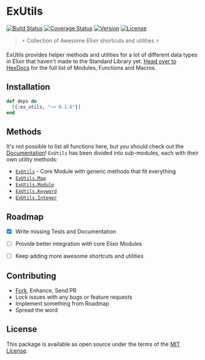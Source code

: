 ExUtils
=======

[![Build Status][shield-travis]][travis-ci]
[![Coverage Status][shield-inch]][inch-ci]
[![Version][shield-version]][hexpm]
[![License][shield-license]][hexpm]

> :zap: Collection of Awesome Elixir shortcuts and utilities :zap:

ExUtils provides helper methods and utilities for a lot of different data
types in Elixir that haven't made to the Standard Library yet. [Head over
to HexDocs][docs] for the full list of Modules, Functions and Macros.



## Installation

```elixir
def deps do
  [{:ex_utils, "~> 0.1.6"}]
end
```



## Methods

It's not possible to list all functions here, but you should check out the
[Documentation][docs]! `ExUtils` has been divided into sub-modules, each
with their own utility methods:

 - [`ExUtils`][docs] - Core Module with generic methods that fit everything
 - [`ExUtils.Map`][docs-map]
 - [`ExUtils.Module`][docs-module]
 - [`ExUtils.Keyword`][docs-keyword]
 - [`ExUtils.Integer`][docs-integer]



## Roadmap

 - [x] Write missing Tests and Documentation
 - [ ] Provide better integration with core Elixir Modules
 - [ ] Keep adding more awesome shortcuts and utilities



## Contributing

 - [Fork][github-fork], Enhance, Send PR
 - Lock issues with any bugs or feature requests
 - Implement something from Roadmap
 - Spread the word



## License

This package is available as open source under the terms of the [MIT License][license].



  [license]:          https://opensource.org/licenses/MIT
  [github-fork]:      https://github.com/sheharyarn/ex_utils/fork

  [hexpm]:            https://hex.pm/packages/ex_utils
  [docs]:             https://hexdocs.pm/ex_utils/ExUtils.html
  [docs-map]:         https://hexdocs.pm/ex_utils/ExUtils.Map.html
  [docs-module]:      https://hexdocs.pm/ex_utils/ExUtils.Module.html
  [docs-keyword]:     https://hexdocs.pm/ex_utils/ExUtils.Keyword.html
  [docs-integer]:     https://hexdocs.pm/ex_utils/ExUtils.Integer.html

  [travis-ci]:        https://travis-ci.org/sheharyarn/ex_utils
  [inch-ci]:          https://inch-ci.org/github/sheharyarn/ex_utils

  [shield-version]:   https://img.shields.io/hexpm/v/ex_utils.svg
  [shield-license]:   https://img.shields.io/hexpm/l/ex_utils.svg
  [shield-travis]:    https://img.shields.io/travis/sheharyarn/ex_utils/master.svg
  [shield-inch]:      https://inch-ci.org/github/sheharyarn/ex_utils.svg?branch=master

